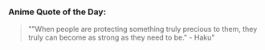 ### Anime Quote of the Day:
> ""When people are protecting something truly precious to them, they truly can become as strong as they need to be." - Haku"
